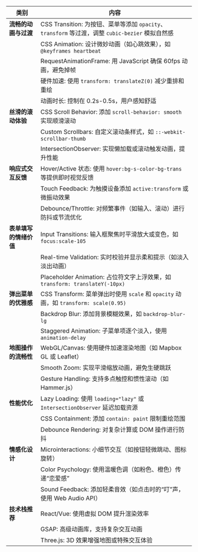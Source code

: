 | 类别                         | 内容                                                                                                   |
| ---------------------------- | ------------------------------------------------------------------------------------------------------ |
| **流畅的动画与过渡**   | CSS Transition: 为按钮、菜单等添加 `opacity`、`transform` 等过渡，调整 `cubic-bezier` 模拟自然感 |
|                              | CSS Animation: 设计微妙动画（如心跳效果），如 `@keyframes heartbeat`                                 |
|                              | RequestAnimationFrame: 用 JavaScript 确保 60fps 动画，避免掉帧                                         |
|                              | 硬件加速: 使用 `transform: translateZ(0)` 减少重排和重绘                                             |
|                              | 动画时长: 控制在 0.2s-0.5s，用户感知舒适                                                               |
| **丝滑的滚动体验**     | CSS Scroll Behavior: 添加 `scroll-behavior: smooth` 实现顺滑滚动                                     |
|                              | Custom Scrollbars: 自定义滚动条样式，如 `::-webkit-scrollbar-thumb`                                  |
|                              | IntersectionObserver: 实现懒加载或滚动触发动画，提升性能                                               |
| **响应式交互反馈**     | Hover/Active 状态: 使用 `hover:bg-s-color-bg-trans` 等提供即时视觉反馈                               |
|                              | Touch Feedback: 为触摸设备添加 `active:transform` 或微振动效果                                       |
|                              | Debounce/Throttle: 对频繁事件（如输入、滚动）进行防抖或节流优化                                        |
| **表单填写的情绪价值** | Input Transitions: 输入框聚焦时平滑放大或变色，如 `focus:scale-105`                                  |
|                              | Real-time Validation: 实时校验并显示柔和提示（如淡入淡出动画）                                         |
|                              | Placeholder Animation: 占位符文字上浮效果，如 `transform: translateY(-10px)`                         |
| **弹出菜单的优雅感**   | CSS Transform: 菜单弹出时使用 `scale` 和 `opacity` 动画，如 `transform: scale(0.95)`             |
|                              | Backdrop Blur: 添加背景模糊效果，如 `backdrop-blur-lg`                                               |
|                              | Staggered Animation: 子菜单项逐个淡入，使用 `animation-delay`                                        |
| **地图操作的流畅性**   | WebGL/Canvas: 使用硬件加速渲染地图（如 Mapbox GL 或 Leaflet）                                          |
|                              | Smooth Zoom: 实现平滑缩放动画，避免生硬跳跃                                                            |
|                              | Gesture Handling: 支持多点触控和惯性滚动（如 Hammer.js）                                               |
| **性能优化**           | Lazy Loading: 使用 `loading="lazy"` 或 `IntersectionObserver` 延迟加载资源                         |
|                              | CSS Containment: 添加 `contain: paint` 限制重绘范围                                                  |
|                              | Debounce Rendering: 对复杂计算或 DOM 操作进行防抖                                                      |
| **情感化设计**         | Microinteractions: 小细节交互（如按钮轻微跳动、图标旋转）                                              |
|                              | Color Psychology: 使用温暖色调（如粉色、橙色）传递“恋爱感”                                           |
|                              | Sound Feedback: 添加轻柔音效（如点击时的“叮”声，使用 Web Audio API）                                 |
| **技术栈推荐**         | React/Vue: 使用虚拟 DOM 提升渲染效率                                                                   |
|                              | GSAP: 高级动画库，支持复杂交互动画                                                                     |
|                              | Three.js: 3D 效果增强地图或特殊交互体验                                                                |
